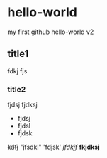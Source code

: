 # hello-world
my first github hello-world v2
## title1
fdkj
fjs
### title2
fjdsj
fjdksj

* fjdsj
* fjdsl
* fjdsk

~~kdfj~~  "jfsdkl"   'fdjsk'     *jfdkjf*   **fkjdksj**
